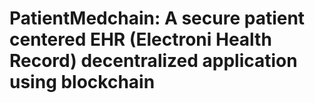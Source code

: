 # PatientMedchain: A secure patient centered EHR (Electroni Health Record) decentralized application using blockchain  
